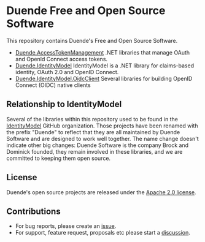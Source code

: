 # Duende Free and Open Source Software
This repository contains Duende's Free and Open Source Software. 

- [Duende.AccessTokenManagement](/access-token-management/) .NET libraries that manage
  OAuth and OpenId Connect access tokens.
- [Duende.IdentityModel](/identity-model/) IdentityModel is a .NET library for
  claims-based identity, OAuth 2.0 and OpenID Connect.
- [Duende.IdentityModel.OidcClient](/identity-model-oidc-client/) Several libraries for
  building OpenID Connect (OIDC) native clients

## Relationship to IdentityModel
Several of the libraries within this repository used to be found in the
[IdentityModel](https://github.com/IdentityModel/IdentityModel) GitHub organization. Those
projects have been renamed with the prefix "Duende" to reflect that they are all
maintained by Duende Software and are designed to work well together. The name change
doesn't indicate other big changes: Duende Software is the company Brock and Dominick
founded, they remain involved in these libraries, and we are committed to keeping them
open source.

## License
Duende's open source  projects are released under the [Apache 2.0 license](/LICENSE).

## Contributions
- For bug reports, please create an [issue](https://github.com/DuendeSoftware/foss/issues).
- For support, feature request, proposals etc please start a [discussion](https://github.com/orgs/DuendeSoftware/discussions).